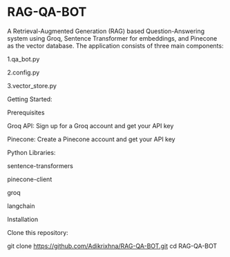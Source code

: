 # RAG-QA-BOT
A Retrieval-Augmented Generation (RAG) based Question-Answering system using Groq, Sentence Transformer for embeddings, and Pinecone as the vector database. The application consists of three main components:

1.qa_bot.py

2.config.py

3.vector_store.py

Getting Started:

Prerequisites

Groq API: Sign up for a Groq account and get your API key

Pinecone: Create a Pinecone account and get your API key

Python Libraries:

sentence-transformers

pinecone-client

groq

langchain

Installation

Clone this repository:

git clone https://github.com/Adikrixhna/RAG-QA-BOT.git
cd RAG-QA-BOT

